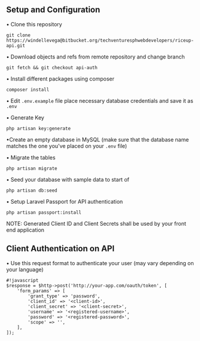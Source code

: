 ## Setup and Configuration


• Clone this repository
```
git clone https://windellevega@bitbucket.org/techventuresphwebdevelopers/riceup-api.git
```

• Download objects and refs from remote repository and change branch
```
git fetch && git checkout api-auth
```

• Install different packages using composer
```
composer install
```

• Edit `.env.example` file place necessary database credentials and save it as `.env`

• Generate Key
```
php artisan key:generate
```

•Create an empty database in MySQL (make sure that the database name matches the one you've placed on your `.env` file)

• Migrate the tables
```
php artisan migrate
```

• Seed your database with sample data to start of
```
php artisan db:seed
```

• Setup Laravel Passport for API authentication
```
php artisan passport:install
```
NOTE: Generated Client ID and Client Secrets shall be used by your front end application


## Client Authentication on API

• Use this request format to authenticate your user (may vary depending on your language)
```
#!javascript
$response = $http->post('http://your-app.com/oauth/token', [
    'form_params' => [
        'grant_type' => 'password',
        'client_id' => '<client-id>',
        'client_secret' => '<client-secret>',
        'username' => '<registered-username>',
        'password' => '<registered-password>',
        'scope' => '',
    ],
]);

```